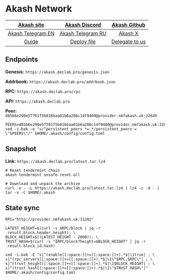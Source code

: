 # Akash Network

|[Akash site](https://akash.network/)|[Akash Discord](https://discord.akash.network/)|[Akash Github](https://github.com/akash-network)|
|:--:|:--:|:--:|
|[Akash Telegram EN](https://t.me/AkashNW)|[Akash Telegram RU](https://t.me/akash_ru)|[Akash X](https://twitter.com/akashnet_)|
|[Guide](https://services.declab.pro/guides)|[Deploy file](https://gitopia.com/DecloudNodesLab/cosmos-universe/tree/master/projects/Akash_Network/akash_mainnet_deploy.yml)|[Delegate to us](https://restake.app/akash/akashvaloper1ax4c40gn3s74xxm75g6cmts3fw7rq64gq0kaj4a)|


## Endpoints

**Genesis:** ```https://akash.declab.pro/genesis.json```

**Addrbook:** ```https://akash.declab.pro/addrbook.json```

**RPC:** ```https://akash.declab.pro/rpc```

**API:** ```https://akash.declab.pro```

**Peer:** ```d85b6e290e57701f5b816baa01b6a286c14f9400@provider.nmfakash.uk:32649```

```
PEERS=d85b6e290e57701f5b816baa01b6a286c14f9400@provider.nmfakash.uk:32649,064b1c1a295ca9b3a1360283086f61705525aeed@192.175.53.243:26656,b9751d5a8b3c2f242b5de21c3d5ff6440d8765cd@52.30.142.144:26656,f31426d9fb39c2d97653722a34b4c72db71904c2@93.115.25.106:29656,37201c92625df2814a55129f73f10ab6aa2edc35@95.214.53.215:26696,34aa700c44f35abe8319428f173503ea7faee3b7@144.76.56.87:28656
sed -i.bak -e "s/^persistent_peers *=.*/persistent_peers = \"$PEERS\"/" $HOME/.akash/config/config.toml
```

## Snapshot 

**Link:** ```https://akash.declab.pro/latest.tar.lz4```

```
# Reset tendermint chain
akash tendermint unsafe-reset-all

# Download and unpack the archive
curl -o - -L https://akash.declab.pro/latest.tar.lz4 | lz4 -c -d - | tar -x -C $HOME/.akash
```

## State sync

```
RPC="http://provider.nmfakash.uk:31282"

LATEST_HEIGHT=$(curl -s $RPC/block | jq -r .result.block.header.height); \
BLOCK_HEIGHT=$((LATEST_HEIGHT - 2000)); \
TRUST_HASH=$(curl -s "$RPC/block?height=$BLOCK_HEIGHT" | jq -r .result.block_id.hash)

sed -i.bak -E "s|^(enable[[:space:]]+=[[:space:]]+).*$|\1true| ; \
s|^(rpc_servers[[:space:]]+=[[:space:]]+).*$|\1\"$RPC,$RPC\"| ; \
s|^(trust_height[[:space:]]+=[[:space:]]+).*$|\1$BLOCK_HEIGHT| ; \
s|^(trust_hash[[:space:]]+=[[:space:]]+).*$|\1\"$TRUST_HASH\"|" $HOME/.akash/config/config.toml
```
